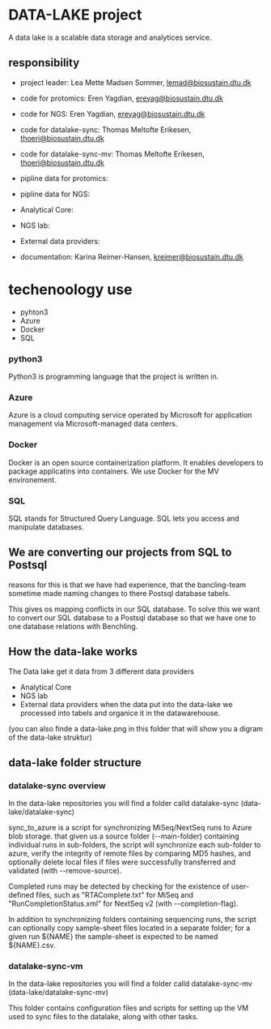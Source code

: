 # DATA-LAKE project
A data lake is a scalable data storage and analytices service.

## responsibility
- project leader: Lea Mette Madsen Sommer, lemad@biosustain.dtu.dk

- code for protomics: Eren Yagdian, ereyag@biosustain.dtu.dk
- code for NGS: Eren Yagdian, ereyag@biosustain.dtu.dk
- code for datalake-sync: Thomas Meltofte Erikesen, thoeri@biosustain.dtu.dk
- code for datalake-sync-mv: Thomas Meltofte Erikesen, thoeri@biosustain.dtu.dk

- pipline data for protomics:
- pipline data for NGS:
- Analytical Core:
- NGS lab:
- External data providers:

- documentation: Karina Reimer-Hansen, kreimer@biosustain.dtu.dk 

# techenoology use 
- pyhton3
- Azure
- Docker
- SQL 

### python3
Python3 is programming language that the project is written in.

### Azure
Azure is a cloud computing service operated by Microsoft for application management via Microsoft-managed data centers.

### Docker 
Docker is an open source containerization platform. 
It enables developers to package applicatins into containers.
We use Docker for the MV environement.

### SQL
SQL stands for Structured Query Language. 
SQL lets you access and manipulate databases.

##  We are converting our projects from SQL to Postsql
reasons for this is that we have had experience, 
that the bancling-team sometime made naming changes to there Postsql database tabels. 

This gives os mapping conflicts in our SQL database. 
To solve this we want to convert our SQL database to a Postsql database
so that we have one to one database relations with Benchling.

## How the data-lake works
The Data lake get it data from 3 different data providers 
- Analytical Core
- NGS lab
- External data providers
when the data put into the data-lake we processed into tabels and organice it in the datawarehouse.

(you can also finde a data-lake.png in this folder that will show you a digram of the data-lake struktur)

## data-lake folder structure

### datalake-sync overview
In the data-lake repositories you will find a folder calld datalake-sync (data-lake/datalake-sync)

sync_to_azure is a script for synchronizing MiSeq/NextSeq runs to Azure
blob storage. 
that given us a source folder (--main-folder) containing individual runs
in sub-folders, the script will synchronize each sub-folder to azure, verify
the integrity of remote files by comparing MD5 hashes, and optionally delete
local files if files were successfully transferred and validated (with
--remove-source).

Completed runs may be detected by checking for the existence of user-defined
files, such as "RTAComplete.txt" for MiSeq and "RunCompletionStatus.xml" for
NextSeq v2 (with --completion-flag).

In addition to synchronizing folders containing sequencing runs, the script
can optionally copy sample-sheet files located in a separate folder; for a
given run ${NAME} the sample-sheet is expected to be named ${NAME}.csv.

### datalake-sync-vm

In the data-lake repositories you will find a folder calld datalake-sync-mv (data-lake/datalake-sync-mv)

This folder contains configuration files and scripts for setting up the VM used to sync files to the datalake, along with other tasks.
